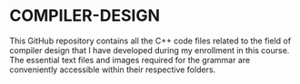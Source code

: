 # COMPILER-DESIGN
This GitHub repository contains all the C++ code files related to the field of compiler design that I have developed during my enrollment in this course. The essential text files and images required for the grammar are conveniently accessible within their respective folders.
